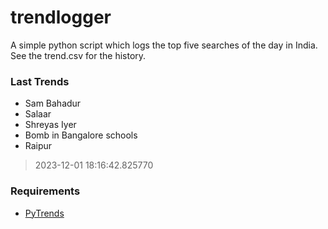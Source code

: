 # trendlogger
A simple python script which logs the top five searches of the day in India.<br>See the trend.csv for the history.<br>

<!-- Last Trends -->
### Last Trends
* Sam Bahadur
* Salaar
* Shreyas Iyer
* Bomb in Bangalore schools
* Raipur
> 2023-12-01 18:16:42.825770

<!-- Requirements -->
### Requirements
* [PyTrends](https://github.com/dreyco676/pytrends)
